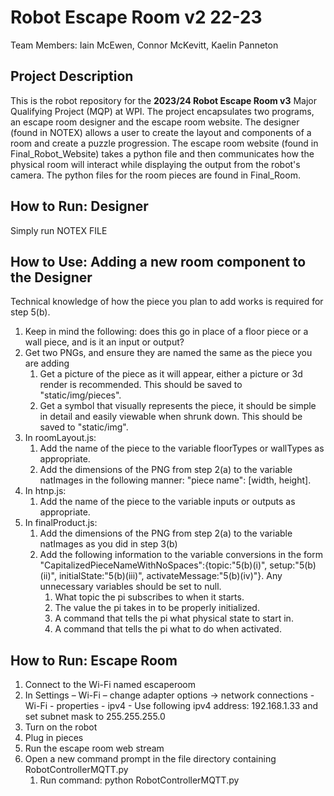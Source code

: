 # Robot Escape Room v2 22-23
Team Members: Iain McEwen, Connor McKevitt, Kaelin Panneton

## Project Description 
This is the robot repository for the **2023/24 Robot Escape Room v3** Major Qualifying Project (MQP) at WPI. The project encapsulates two programs, an escape room designer and the escape room website. The designer (found in NOTEX) allows a user to create the layout and components of a room and create a puzzle progression. The escape room website (found in Final_Robot_Website) takes a python file and then communicates how the physical room will interact while displaying the output from the robot's camera. The python files for the room pieces are found in Final_Room.


## How to Run: Designer
Simply run NOTEX FILE

## How to Use: Adding a new room component to the Designer
Technical knowledge of how the piece you plan to add works is required for step 5(b). 
1. Keep in mind the following: does this go in place of a floor piece or a wall piece, and is it an input or output? 
2. Get two PNGs, and ensure they are named the same as the piece you are adding  
    1. Get a picture of the piece as it will appear, either a picture or 3d render is recommended. This should be saved to "static/img/pieces". 
	2. Get a symbol that visually represents the piece, it should be simple in detail and easily viewable when shrunk down. This should be saved to "static/img". 
3. In roomLayout.js: 
    1. Add the name of the piece to the variable floorTypes or wallTypes as appropriate. 
	2. Add the dimensions of the PNG from step 2(a) to the variable natImages in the following manner: "piece name": [width, height]. 
4. In htnp.js: 
    1. Add the name of the piece to the variable inputs or outputs as appropriate. 
5. In finalProduct.js: 
    1. Add the dimensions of the PNG from step 2(a) to the variable natImages as you did in step 3(b) 
	2. Add the following information to the variable conversions in the form "CapitalizedPieceNameWithNoSpaces":{topic:"5(b)(i)", setup:"5(b)(ii)", initialState:"5(b)(iii)", activateMessage:"5(b)(iv)"}. Any unnecessary variables should be set to null. 
	    1. What topic the pi subscribes to when it starts. 
		2. The value the pi takes in to be properly initialized. 
		3. A command that tells the pi what physical state to start in. 
		4. A command that tells the pi what to do when activated. 


## How to Run: Escape Room
1. Connect to the Wi-Fi named escaperoom 
2. In Settings – Wi-Fi – change adapter options -> network connections - Wi-Fi - properties - ipv4 - Use following ipv4 address: 192.168.1.33 and set subnet mask to 255.255.255.0 
3. Turn on the robot 
4. Plug in pieces 
5. Run the escape room web stream 
6. Open a new command prompt in the file directory containing RobotControllerMQTT.py 
    1. Run command: python RobotControllerMQTT.py 